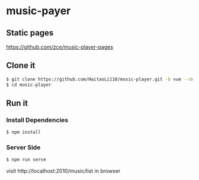 # music-payer

## Static pages

https://github.com/zce/music-player-pages

## Clone it

```bash
$ git clone https://github.com/HaitaoLi110/music-player.git -b vue --depth 1
$ cd music-player
```

## Run it

### Install Dependencies

```bash
$ npm install
```

### Server Side

```bash
$ npm run serve
```

visit http://localhost:2010/music/list in browser



